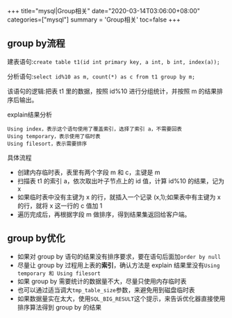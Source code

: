 +++
title="mysql|Group相关"
date="2020-03-14T03:06:00+08:00"
categories=["mysql"]
summary = 'Group相关'
toc=false
+++

group by流程
------------

建表语句:`create table t1(id int primary key, a int, b int, index(a));`

分析语句:`select id%10 as m, count(*) as c from t1 group by m;`

该语句的逻辑:把表 t1 里的数据，按照 id%10 进行分组统计，并按照 m 的结果排序后输出。

explain结果分析

```
Using index，表示这个语句使用了覆盖索引，选择了索引 a，不需要回表
Using temporary，表示使用了临时表
Using filesort，表示需要排序
```

具体流程

-	创建内存临时表，表里有两个字段 m 和 c，主键是 m
-	扫描表 t1 的索引 a，依次取出叶子节点上的 id 值，计算 id%10 的结果，记为 x
-	如果临时表中没有主键为 x 的行，就插入一个记录 (x,1);如果表中有主键为 x 的行，就将 x 这一行的 c 值加 1
-	遍历完成后，再根据字段 m 做排序，得到结果集返回给客户端。

group by优化
------------

-	如果对 group by 语句的结果没有排序要求，要在语句后面加`order by null`
-	尽量让 group by 过程用上表的**索引**，确认方法是 explain 结果里没有`Using temporary 和 Using filesort`
-	如果 group by 需要统计的数据量不大，尽量只使用内存临时表
-	也可以通过适当调大`tmp_table_size`参数，来避免用到磁盘临时表
-	如果数据量实在太大，使用`SQL_BIG_RESULT`这个提示，来告诉优化器直接使用排序算法得到 group by 的结果

